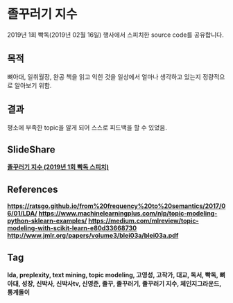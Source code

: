 # 졸꾸러기 지수
2019년 1회 빡독(2019년 02월 16일) 행사에서 스피치한 source code를 공유합니다.

## 목적
뼈아대, 일취월장, 완공 책을 읽고 익힌 것을 일상에서 얼마나 생각하고 있는지 정량적으로 알아보기 위함.  

## 결과
평소에 부족한 topic을 알게 되어 스스로 피드백을 할 수 있었음.

## SlideShare
<div style="margin-bottom:5px"> <strong> <a href="//www.slideshare.net/GyuseungKyeong/2019-1-133310951" title="졸꾸러기 지수 (2019년 1회 빡독 스피치)" target="_blank">졸꾸러기 지수 (2019년 1회 빡독 스피치)</a> </div>

## References
https://ratsgo.github.io/from%20frequency%20to%20semantics/2017/06/01/LDA/
https://www.machinelearningplus.com/nlp/topic-modeling-python-sklearn-examples/
https://medium.com/mlreview/topic-modeling-with-scikit-learn-e80d33668730
http://www.jmlr.org/papers/volume3/blei03a/blei03a.pdf

## Tag
lda, preplexity, text mining, topic modeling, 고영성, 고작가, 대교, 독서, 빡독, 뼈아대, 성장, 신박사, 신박사tv, 신영준, 졸꾸, 졸꾸러기, 졸꾸러기 지수, 체인지그라운드, 통계돌이
